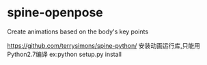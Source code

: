 # spine-openpose
Create animations based on the body's key points

https://github.com/terrysimons/spine-python/ 
安装动画运行库,只能用Python2.7编译 
ex:python setup.py install
